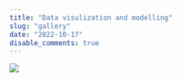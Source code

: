 ```yaml
---
title: "Data visulization and modelling"
slug: "gallery"
date: "2022-10-17"
disable_comments: true
---
```


![](/./gallery_files/Violin_plot.png)
